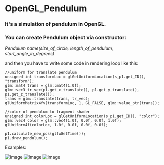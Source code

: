 # OpenGL_Pendulum

### It's a simulation of pendulum in OpenGL.

### You can create Pendulum object via constructor:


*Pendulum name(size_of_circle, length_of_pendulum, start_angle_in_degrees)*

and then you have to write some code in rendering loop like this:

  	//uniform for translate pendulum
  	unsigned int transformLoc = glGetUniformLocation(s_p1.get_ID(), "transform");
	glm::mat4 trans = glm::mat4(1.0f);
	glm::vec3 tr_vec(p1.get_x_translate(), p1.get_y_translate(), p1.get_z_translate());
	trans = glm::translate(trans, tr_vec);
	glUniformMatrix4fv(transformLoc, 1, GL_FALSE, glm::value_ptr(trans));

	//color of pendulum to fragment shader
	unsigned int colorLoc = glGetUniformLocation(s_p1.get_ID(), "color");
	glm::vec4 color = glm::vec4(1.0f, 0.0f, 0.0f, 1.0f);
	glUniform4f(colorLoc, 1.0f, 0.0f, 0.0f, 0.0f);

	p1.calculate_new_pos(glfwGetTime());
	p1.draw_pendulum();

Examples:


![image](https://user-images.githubusercontent.com/107147109/177362960-8a7a7b3f-5c16-4716-8ec3-b85cf2ae1a93.png)
![image](https://user-images.githubusercontent.com/107147109/177362975-6f6c9a9c-0b62-4ebe-8219-2eb964de020a.png)
![image](https://user-images.githubusercontent.com/107147109/177363001-7ba3b994-be57-4728-9895-ea8c0afc6f3a.png)
